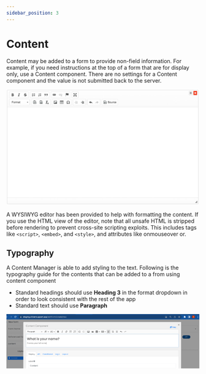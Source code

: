 ```yaml
---
sidebar_position: 3
---
```


# Content

Content may be added to a form to provide non-field information. For example, if you need instructions at the top of a form that are for display only, use a Content component. There are no settings for a Content component and the value is not submitted back to the server.

![Content](img/content-component.png)

A WYSIWYG editor has been provided to help with formatting the content. If you use the HTML view of the editor, note that all unsafe HTML is stripped before rendering to prevent cross-site scripting exploits. This includes tags like `<script>`, `<embed>`, and `<style>`, and attributes like onmouseover or.

## Typography

A Content Manager is able to add styling to the text. Following is the typography guide for the contents that can be added to a from using content component 

* Standard headings should use **Heading 3** in the format dropdown in order to look consistent with the rest of the app
* Standard text should use **Paragraph** 

![Content Typography](./img/content-typography-1.png)

